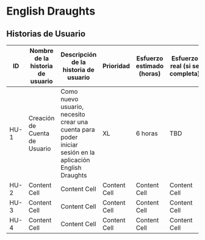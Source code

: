 # English Draughts
## Historias de Usuario 
| ID  | Nombre de la historia de usuario | Descripción de la historia de usuario | Prioridad | Esfuerzo estimado (horas) | Esfuerzo real (si se completa) | Estado (completado, pendiente, en curso) |   
| ------------- | ------------- | ------------- | ------------- | ------------- | ------------- | ------------- |
| HU-1  | Creación de Cuenta de Usuario  | Como nuevo usuario, necesito crear una cuenta para poder iniciar sesión en la aplicación English Draughts  | XL  | 6 horas  | TBD | pendiente | 
| HU-2  | Content Cell  | Content Cell  |Content Cell  |Content Cell  |Content Cell  |Content Cell  | 
| HU-3  | Content Cell  | Content Cell  |Content Cell  |Content Cell  |Content Cell  |Content Cell  | 
| HU-4  | Content Cell  | Content Cell  |Content Cell  |Content Cell  |Content Cell  |Content Cell  | 
